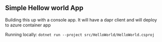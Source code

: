 ## Simple Hellow world App

Building this up with a console app.
It will have a dapr client and will deploy to azure container app

Running locally:
`dotnet run --project src/HelloWorld/HelloWorld.csproj `